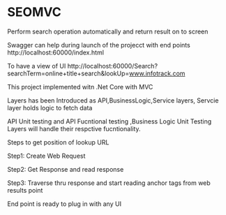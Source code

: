 # SEOMVC
Perform search operation automatically and return result on to screen

Swagger can help during launch of the projecct with end points
http://localhost:60000/index.html

To have a view of UI 
http://localhost:60000/Search?searchTerm=online+title+search&lookUp=www.infotrack.com

This project implemented witn .Net Core with MVC

Layers has been Introduced as API,BusinessLogic,Service layers, Servcie layer holds logic to fetch data

API Unit testing and API Fucntional testing ,Business Logic Unit Testing Layers will handle their respctive fucntionality.

Steps to get position of lookup URL

Step1:
  Create Web Request
  
 Step2:
  Get Response and read response
  
 Step3:
  Traverse thru response and start reading anchor tags from web results point

End point is ready to plug in with any UI
  


